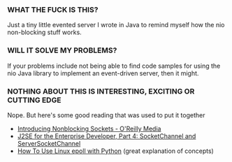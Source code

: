 ### WHAT THE FUCK IS THIS?
Just a tiny little evented server I wrote in Java to remind myself how the nio non-blocking stuff works.

### WILL IT SOLVE MY PROBLEMS?
If your problems include not being able to find code samples for using the nio Java library to implement an
event-driven server, then it might.

### NOTHING ABOUT THIS IS INTERESTING, EXCITING OR CUTTING EDGE
Nope. But here's some good reading that was used to put it together

* <a href="http://onjava.com/pub/a/onjava/2002/09/04/nio.html">Introducing Nonblocking Sockets - O'Reilly Media</a>
* <a href="http://www.oracle.com/technology/pub/articles/hunter_j2se4.html">J2SE for the Enterprise Developer, Part 4: SocketChannel and ServerSocketChannel</a>
* <a href="http://scotdoyle.com/python-epoll-howto.html">How To Use Linux epoll with Python</a> (great explanation of concepts)